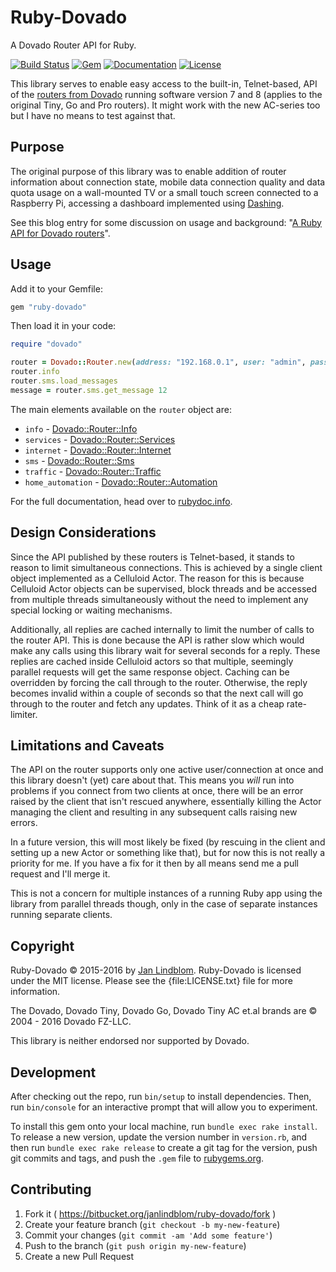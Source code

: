 # Ruby-Dovado

A Dovado Router API for Ruby.

[![Build Status](https://drone.io/bitbucket.org/janlindblom/ruby-dovado/status.png)](https://drone.io/bitbucket.org/janlindblom/ruby-dovado/latest)
[![Gem](https://img.shields.io/gem/v/ruby-dovado.svg?style=flat-square)](https://rubygems.org/gems/ruby-dovado)
[![Documentation](http://img.shields.io/badge/docs-rdoc.info-blue.svg?style=flat-square)](http://www.rubydoc.info/gems/ruby-dovado/frames)
[![License](http://img.shields.io/badge/license-MIT-yellowgreen.svg?style=flat-square)](#copyright)

This library serves to enable easy access to the built-in, Telnet-based, API of the [routers from Dovado](http://www.dovado.com/en/products) running software version 7 and 8 (applies to the original Tiny, Go and Pro routers). It might work with the new AC-series too but I have no means to test against that.

## Purpose

The original purpose of this library was to enable addition of router information about connection state, mobile data connection quality and data quota usage on a wall-mounted TV or a small touch screen connected to a Raspberry Pi, accessing a dashboard implemented using [Dashing](https://shopify.github.io/dashing/).

See this blog entry for some discussion on usage and background: "[A Ruby API for Dovado routers](http://www.janlindblom.se/blog/programming/2015/10/22/ruby-dovado-library.html)".

## Usage

Add it to your Gemfile:

```ruby
gem "ruby-dovado"
```

Then load it in your code:

```ruby
require "dovado"

router = Dovado::Router.new(address: "192.168.0.1", user: "admin", password: "password")
router.info
router.sms.load_messages
message = router.sms.get_message 12
```

The main elements available on the `router` object are:

* `info` - [Dovado::Router::Info](http://www.rubydoc.info/gems/ruby-dovado/Dovado/Router/Info)
* `services` - [Dovado::Router::Services](http://www.rubydoc.info/gems/ruby-dovado/Dovado/Router/Services)
* `internet` - [Dovado::Router::Internet](http://www.rubydoc.info/gems/ruby-dovado/Dovado/Router/Internet)
* `sms` - [Dovado::Router::Sms](http://www.rubydoc.info/gems/ruby-dovado/Dovado/Router/Sms)
* `traffic` - [Dovado::Router::Traffic](http://www.rubydoc.info/gems/ruby-dovado/Dovado/Router/Traffic)
* `home_automation` - [Dovado::Router::Automation](http://www.rubydoc.info/gems/ruby-dovado/Dovado/Router/Automation)

For the full documentation, head over to [rubydoc.info](http://www.rubydoc.info/gems/ruby-dovado/frames).

## Design Considerations

Since the API published by these routers is Telnet-based, it stands to reason to limit simultaneous connections. This is achieved by a single client object implemented as a Celluloid Actor. The reason for this is because Celluloid Actor objects can be supervised, block threads and be accessed from multiple threads simultaneously without the need to implement any special locking or waiting mechanisms.

Additionally, all replies are cached internally to limit the number of calls to the router API. This is done because the API is rather slow which would make any calls using this library wait for several seconds for a reply. These replies are cached inside Celluloid actors so that multiple, seemingly parallel requests will get the same response object. Caching can be overridden by forcing the call through to the router. Otherwise, the reply becomes invalid within a couple of seconds so that the next call will go through to the router and fetch any updates. Think of it as a cheap rate-limiter.

## Limitations and Caveats

The API on the router supports only one active user/connection at once and this library doesn't (yet) care about that. This means you *will* run into problems if you connect from two clients at once, there will be an error raised by the client that isn't rescued anywhere, essentially killing the Actor managing the client and resulting in any subsequent calls raising new errors.

In a future version, this will most likely be fixed (by rescuing in the client and setting up a new Actor or something like that), but for now this is not really a priority for me. If you have a fix for it then by all means send me a pull request and I'll merge it.

This is not a concern for multiple instances of a running Ruby app using the library from parallel threads though, only in the case of separate instances running separate clients.

## Copyright

Ruby-Dovado © 2015-2016 by [Jan Lindblom](mailto:janlindblom@fastmail.fm).
Ruby-Dovado is licensed under the MIT license. Please see the
{file:LICENSE.txt} file for more information.

The Dovado, Dovado Tiny, Dovado Go, Dovado Tiny AC et.al brands are © 2004 - 2016 Dovado FZ-LLC.

This library is neither endorsed nor supported by Dovado.

## Development

After checking out the repo, run `bin/setup` to install dependencies. Then, run `bin/console` for an interactive prompt that will allow you to experiment.

To install this gem onto your local machine, run `bundle exec rake install`. To release a new version, update the version number in `version.rb`, and then run `bundle exec rake release` to create a git tag for the version, push git commits and tags, and push the `.gem` file to [rubygems.org](https://rubygems.org).

## Contributing

1. Fork it ( https://bitbucket.org/janlindblom/ruby-dovado/fork )
2. Create your feature branch (`git checkout -b my-new-feature`)
3. Commit your changes (`git commit -am 'Add some feature'`)
4. Push to the branch (`git push origin my-new-feature`)
5. Create a new Pull Request
